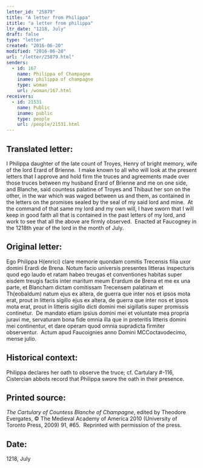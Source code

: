 ```yaml
---
letter_id: "25879"
title: "A letter from Philippa"
ititle: "a letter from philippa"
ltr_date: "1218, July"
draft: false
type: "letter"
created: "2016-06-20"
modified: "2016-06-20"
url: "/letter/25879.html"
senders:
  - id: 167
    name: Philippa of Champagne
    iname: philippa of champagne
    type: woman
    url: /woman/167.html
receivers:
  - id: 21531
    name: Public
    iname: public
    type: people
    url: /people/21531.html
---
```

<h2> Translated letter:</h2><p>I Philippa daughter of the late count of Troyes, Henry of bright memory, wife of the lord Erard of Brienne.&nbsp; I make known to all who will look at the present letters that I approve and hold firm the truces and agreements made over those truces between my husband Erard of Brienne and me on one side, and Blanche, said countess palatine of Troyes and Thibaut her son on the other, in the war which was waged between us and them, as contained in the letters on the promises sealed by the seal of my said lord and mine.&nbsp; At the command of that same my lord and my own will, I have sworn that I will keep in good faith all that is contained in the past letters of my lord, and work to see that all the above are firmly observed.&nbsp; Enacted at Faucogney in the 1218th year of the lord in the month of July.</p><h2 class="mt-4"> Original letter:</h2><p>Ego Philippa H(enrici) clare memorie quondam comitis Trecensis filia uxor domini Erardi de Brena. Notum facio universis presentes litteras inspecturis quod ego laudo et ratam habeo treugas et conventiones habitas super eisdem treugis factis inter maritum meum Erardum de Brena et me ex una parte, et Blancham dictam comitissam Trecensem palatinam et Th(eobaldum) natum ejus ex altera, de guerra que inter nos et ipsos mota erat, prout in litteris sigillo ejus ex altera, de guerra que inter nos et ipsos mota erat, prout in litteris sigillo dicti domini mei sigillatis super promissis continetur.&nbsp; De mandato etiam ipsius domini mei et voluntate mea propria juravi me, servaturam bona fide omnia illa que in preteritis litteris domini mei&nbsp;continentur, et dare operam quod omnia supradicta firmiter observentur.&nbsp; Actum apud Faucoignies anno Domini MCCoctavodecimo, mense julio.</p><p></p><h2 class="mt-4"> Historical context:</h2><p>Philippa declares her oath to observe the truce; cf. Cartulary #-116, Cistercian abbots record that Philippa swore the oath in their presence.&nbsp;</p><h2 class="mt-4"> Printed source:</h2><p><i>The Cartulary of Countess Blanche of Champagne</i>, edited by Theodore Evergates, © The Medieval Academy of America 2010 (University of Toronto Press, 2009) 91, #65.&nbsp; Reprinted with permission of the press.</p><h2 class="mt-4"> Date:</h2>1218, July
